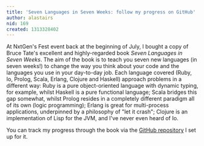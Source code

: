 ```yaml
---
title: 'Seven Languages in Seven Weeks: follow my progress on GitHub'
author: alastairs
nid: 169
created: 1313328402
---
```

At NxtGen's Fest event back at the beginning of July, I bought a copy of Bruce Tate's excellent and highly-regarded book *Seven Languages in Seven Weeks*.  The aim of the book is to teach you seven new languages (in seven weeks!) to change the way you think about your code and the languages you use in your day-to-day job.  Each language covered (Ruby, Io, Prolog, Scala, Erlang, Clojure and Haskell) approach problems in a different way: Ruby is a pure object-oriented language with dynamic typing, for example, whilst Haskell is a pure functional language; Scala bridges this gap somewhat, whilst Prolog resides in a completely different paradigm all of its own (logic programming); Erlang is great for multi-process applications, underpinned by a philosophy of "let it crash"; Clojure is an implementation of Lisp for the JVM, and I've never even heard of Io. 

You can track my progress through the book via the [GitHub repository](https://github.com/alastairs/7in7) I set up for it.
